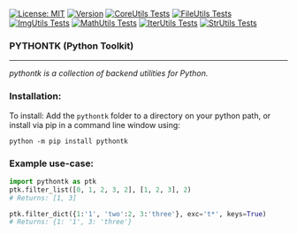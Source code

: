 [![License: MIT](https://img.shields.io/badge/License-MIT-blue.svg)](https://opensource.org/licenses/MIT)
[![Version](https://img.shields.io/badge/Version-0.7.2-blue.svg)](https://pypi.org/project/pythontk/)
[![CoreUtils Tests](https://img.shields.io/badge/CoreUtils-Passing-brightgreen.svg)](../test/ptk_test.py#CoreUtilsTest)
[![FileUtils Tests](https://img.shields.io/badge/FileUtils-Passing-brightgreen.svg)](../test/ptk_test.py#FileUtilsTest)
[![ImgUtils Tests](https://img.shields.io/badge/ImgUtils-Passing-brightgreen.svg)](../test/ptk_test.py#ImgUtilsTest)
[![MathUtils Tests](https://img.shields.io/badge/MathUtils-Passing-brightgreen.svg)](../test/ptk_test.py#MathUtilsTest)
[![IterUtils Tests](https://img.shields.io/badge/IterUtils-Passing-brightgreen.svg)](../test/ptk_test.py#IterUtilsTest)
[![StrUtils Tests](https://img.shields.io/badge/StrUtils-Passing-brightgreen.svg)](../test/ptk_test.py#StrUtilsTest)

### PYTHONTK (Python Toolkit)

---
<!-- short_description_start -->
*pythontk is a collection of backend utilities for Python.*
<!-- short_description_end -->

### Installation:

To install:
Add the `pythontk` folder to a directory on your python path, or
install via pip in a command line window using:
```
python -m pip install pythontk
```

### Example use-case:
```python
import pythontk as ptk
ptk.filter_list([0, 1, 2, 3, 2], [1, 2, 3], 2)
# Returns: [1, 3]

ptk.filter_dict({1:'1', 'two':2, 3:'three'}, exc='t*', keys=True)
# Returns: {1: '1', 3: 'three'}
```
